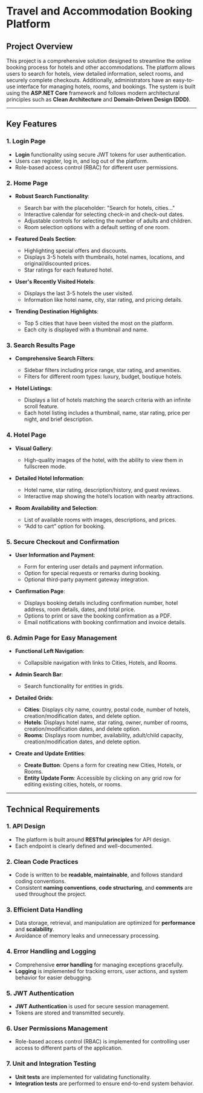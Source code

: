 # Travel and Accommodation Booking Platform

## Project Overview

This project is a comprehensive solution designed to streamline the online booking process for hotels and other accommodations. The platform allows users to search for hotels, view detailed information, select rooms, and securely complete checkouts. Additionally, administrators have an easy-to-use interface for managing hotels, rooms, and bookings. The system is built using the **ASP.NET Core** framework and follows modern architectural principles such as **Clean Architecture** and **Domain-Driven Design (DDD)**.

---

## Key Features

### 1. **Login Page**
- **Login** functionality using secure JWT tokens for user authentication.
- Users can register, log in, and log out of the platform.
- Role-based access control (RBAC) for different user permissions.

### 2. **Home Page**
- **Robust Search Functionality**:
  - Search bar with the placeholder: "Search for hotels, cities..."
  - Interactive calendar for selecting check-in and check-out dates.
  - Adjustable controls for selecting the number of adults and children.
  - Room selection options with a default setting of one room.

- **Featured Deals Section**:
  - Highlighting special offers and discounts.
  - Displays 3-5 hotels with thumbnails, hotel names, locations, and original/discounted prices.
  - Star ratings for each featured hotel.

- **User's Recently Visited Hotels**:
  - Displays the last 3-5 hotels the user visited.
  - Information like hotel name, city, star rating, and pricing details.

- **Trending Destination Highlights**:
  - Top 5 cities that have been visited the most on the platform.
  - Each city is displayed with a thumbnail and name.

### 3. **Search Results Page**
- **Comprehensive Search Filters**:
  - Sidebar filters including price range, star rating, and amenities.
  - Filters for different room types: luxury, budget, boutique hotels.
  
- **Hotel Listings**:
  - Displays a list of hotels matching the search criteria with an infinite scroll feature.
  - Each hotel listing includes a thumbnail, name, star rating, price per night, and brief description.

### 4. **Hotel Page**
- **Visual Gallery**:
  - High-quality images of the hotel, with the ability to view them in fullscreen mode.

- **Detailed Hotel Information**:
  - Hotel name, star rating, description/history, and guest reviews.
  - Interactive map showing the hotel’s location with nearby attractions.

- **Room Availability and Selection**:
  - List of available rooms with images, descriptions, and prices.
  - “Add to cart” option for booking.

### 5. **Secure Checkout and Confirmation**
- **User Information and Payment**:
  - Form for entering user details and payment information.
  - Option for special requests or remarks during booking.
  - Optional third-party payment gateway integration.

- **Confirmation Page**:
  - Displays booking details including confirmation number, hotel address, room details, dates, and total price.
  - Options to print or save the booking confirmation as a PDF.
  - Email notifications with booking confirmation and invoice details.

### 6. **Admin Page for Easy Management**
- **Functional Left Navigation**:
  - Collapsible navigation with links to Cities, Hotels, and Rooms.

- **Admin Search Bar**:
  - Search functionality for entities in grids.

- **Detailed Grids**:
  - **Cities**: Displays city name, country, postal code, number of hotels, creation/modification dates, and delete option.
  - **Hotels**: Displays hotel name, star rating, owner, number of rooms, creation/modification dates, and delete option.
  - **Rooms**: Displays room number, availability, adult/child capacity, creation/modification dates, and delete option.

- **Create and Update Entities**:
  - **Create Button**: Opens a form for creating new Cities, Hotels, or Rooms.
  - **Entity Update Form**: Accessible by clicking on any grid row for editing existing cities, hotels, or rooms.

---

## Technical Requirements

### 1. **API Design**
- The platform is built around **RESTful principles** for API design.
- Each endpoint is clearly defined and well-documented.

### 2. **Clean Code Practices**
- Code is written to be **readable, maintainable**, and follows standard coding conventions.
- Consistent **naming conventions**, **code structuring**, and **comments** are used throughout the project.

### 3. **Efficient Data Handling**
- Data storage, retrieval, and manipulation are optimized for **performance** and **scalability**.
- Avoidance of memory leaks and unnecessary processing.

### 4. **Error Handling and Logging**
- Comprehensive **error handling** for managing exceptions gracefully.
- **Logging** is implemented for tracking errors, user actions, and system behavior for easier debugging.

### 5. **JWT Authentication**
- **JWT Authentication** is used for secure session management.
- Tokens are stored and transmitted securely.

### 6. **User Permissions Management**
- Role-based access control (RBAC) is implemented for controlling user access to different parts of the application.

### 7. **Unit and Integration Testing**
- **Unit tests** are implemented for validating functionality.
- **Integration tests** are performed to ensure end-to-end system behavior.


